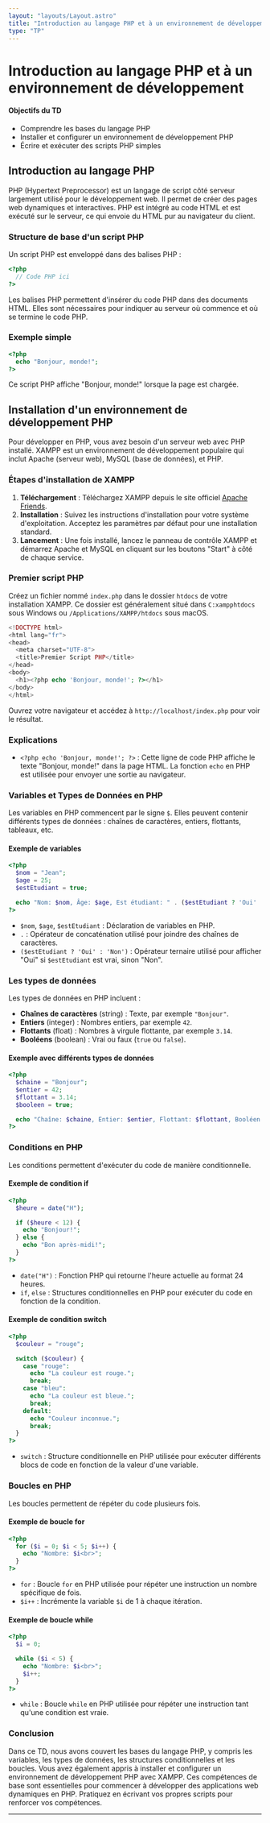 ```yaml
---
layout: "layouts/Layout.astro"
title: "Introduction au langage PHP et à un environnement de développement"
type: "TP"
---
```


# Introduction au langage PHP et à un environnement de développement

#### Objectifs du TD

- Comprendre les bases du langage PHP
- Installer et configurer un environnement de développement PHP
- Écrire et exécuter des scripts PHP simples

## Introduction au langage PHP

PHP (Hypertext Preprocessor) est un langage de script côté serveur largement utilisé pour le développement web. Il permet de créer des pages web dynamiques et interactives. PHP est intégré au code HTML et est exécuté sur le serveur, ce qui envoie du HTML pur au navigateur du client.

### Structure de base d'un script PHP

Un script PHP est enveloppé dans des balises PHP :

```php
<?php
  // Code PHP ici
?>
```

Les balises PHP permettent d'insérer du code PHP dans des documents HTML. Elles sont nécessaires pour indiquer au serveur où commence et où se termine le code PHP.

### Exemple simple

```php
<?php
  echo "Bonjour, monde!";
?>
```

Ce script PHP affiche "Bonjour, monde!" lorsque la page est chargée.

## Installation d'un environnement de développement PHP

Pour développer en PHP, vous avez besoin d'un serveur web avec PHP installé. XAMPP est un environnement de développement populaire qui inclut Apache (serveur web), MySQL (base de données), et PHP.

### Étapes d'installation de XAMPP

1. **Téléchargement** : Téléchargez XAMPP depuis le site officiel [Apache Friends](https://www.apachefriends.org/index.html).
2. **Installation** : Suivez les instructions d'installation pour votre système d'exploitation. Acceptez les paramètres par défaut pour une installation standard.
3. **Lancement** : Une fois installé, lancez le panneau de contrôle XAMPP et démarrez Apache et MySQL en cliquant sur les boutons "Start" à côté de chaque service.

### Premier script PHP

Créez un fichier nommé `index.php` dans le dossier `htdocs` de votre installation XAMPP. Ce dossier est généralement situé dans `C:xampphtdocs` sous Windows ou `/Applications/XAMPP/htdocs` sous macOS.

```php
<!DOCTYPE html>
<html lang="fr">
<head>
  <meta charset="UTF-8">
  <title>Premier Script PHP</title>
</head>
<body>
  <h1><?php echo 'Bonjour, monde!'; ?></h1>
</body>
</html>
```

Ouvrez votre navigateur et accédez à `http://localhost/index.php` pour voir le résultat.

### Explications

- `<?php echo 'Bonjour, monde!'; ?>` : Cette ligne de code PHP affiche le texte "Bonjour, monde!" dans la page HTML. La fonction `echo` en PHP est utilisée pour envoyer une sortie au navigateur.

### Variables et Types de Données en PHP

Les variables en PHP commencent par le signe `$`. Elles peuvent contenir différents types de données : chaînes de caractères, entiers, flottants, tableaux, etc.

#### Exemple de variables

```php
<?php
  $nom = "Jean";
  $age = 25;
  $estEtudiant = true;

  echo "Nom: $nom, Âge: $age, Est étudiant: " . ($estEtudiant ? 'Oui' : 'Non');
?>
```

- `$nom`, `$age`, `$estEtudiant` : Déclaration de variables en PHP.
- `.` : Opérateur de concaténation utilisé pour joindre des chaînes de caractères.
- `($estEtudiant ? 'Oui' : 'Non')` : Opérateur ternaire utilisé pour afficher "Oui" si `$estEtudiant` est vrai, sinon "Non".

### Les types de données

Les types de données en PHP incluent :

- **Chaînes de caractères** (string) : Texte, par exemple `"Bonjour"`.
- **Entiers** (integer) : Nombres entiers, par exemple `42`.
- **Flottants** (float) : Nombres à virgule flottante, par exemple `3.14`.
- **Booléens** (boolean) : Vrai ou faux (`true` ou `false`).

#### Exemple avec différents types de données

```php
<?php
  $chaine = "Bonjour";
  $entier = 42;
  $flottant = 3.14;
  $booleen = true;

  echo "Chaîne: $chaine, Entier: $entier, Flottant: $flottant, Booléen: " . ($booleen ? 'Vrai' : 'Faux');
?>
```

### Conditions en PHP

Les conditions permettent d'exécuter du code de manière conditionnelle.

#### Exemple de condition if

```php
<?php
  $heure = date("H");

  if ($heure < 12) {
    echo "Bonjour!";
  } else {
    echo "Bon après-midi!";
  }
?>
```

- `date("H")` : Fonction PHP qui retourne l'heure actuelle au format 24 heures.
- `if`, `else` : Structures conditionnelles en PHP pour exécuter du code en fonction de la condition.

#### Exemple de condition switch

```php
<?php
  $couleur = "rouge";

  switch ($couleur) {
    case "rouge":
      echo "La couleur est rouge.";
      break;
    case "bleu":
      echo "La couleur est bleue.";
      break;
    default:
      echo "Couleur inconnue.";
      break;
  }
?>
```

- `switch` : Structure conditionnelle en PHP utilisée pour exécuter différents blocs de code en fonction de la valeur d'une variable.

### Boucles en PHP

Les boucles permettent de répéter du code plusieurs fois.

#### Exemple de boucle for

```php
<?php
  for ($i = 0; $i < 5; $i++) {
    echo "Nombre: $i<br>";
  }
?>
```

- `for` : Boucle `for` en PHP utilisée pour répéter une instruction un nombre spécifique de fois.
- `$i++` : Incrémente la variable `$i` de 1 à chaque itération.

#### Exemple de boucle while

```php
<?php
  $i = 0;

  while ($i < 5) {
    echo "Nombre: $i<br>";
    $i++;
  }
?>
```

- `while` : Boucle `while` en PHP utilisée pour répéter une instruction tant qu'une condition est vraie.

### Conclusion

Dans ce TD, nous avons couvert les bases du langage PHP, y compris les variables, les types de données, les structures conditionnelles et les boucles. Vous avez également appris à installer et configurer un environnement de développement PHP avec XAMPP. Ces compétences de base sont essentielles pour commencer à développer des applications web dynamiques en PHP. Pratiquez en écrivant vos propres scripts pour renforcer vos compétences.

---

